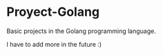 # Proyect-Golang

Basic projects in the Golang programming language.

I have to add more in the future :)
